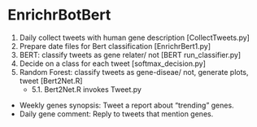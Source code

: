 # EnrichrBotBert
1. Daily collect tweets with human gene description [CollectTweets.py]
2. Prepare date files for Bert classification [EnrichrBert1.py]
3. BERT: classify tweets as gene relater/ not [BERT run_classifier.py]
4. Decide on a class for each tweet [softmax_decision.py]
5. Random Forest: classify tweets as gene-diseae/ not, generate plots, tweet [Bert2Net.R]
   * 5.1. Bert2Net.R invokes Tweet.py

* Weekly genes synopsis: Tweet a report about “trending” genes.
* Daily gene comment: Reply to tweets that mention genes.
